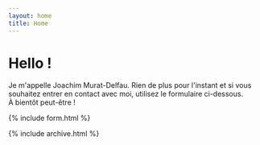 ```yaml
---
layout: home
title: Home
---
```


# Hello !

Je m'appelle Joachim Murat-Delfau.
Rien de plus pour l'instant et si vous souhaitez entrer en contact avec moi, utilisez le formulaire ci-dessous.  
À bientôt peut-être !  

{% include form.html %}
  
{% include archive.html %}
